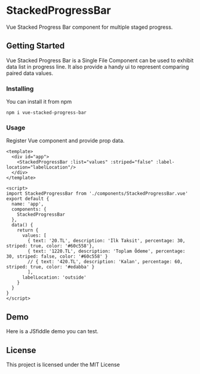 # StackedProgressBar

Vue Stacked Progress Bar component for multiple staged progress.

## Getting Started

Vue Stacked Progress Bar is a Single File Component can be used to exhibit data list in progress line.
It also provide a handy ui to represent comparing paired data values.


### Installing

You can install it from npm

```
npm i vue-stacked-progress-bar

```

### Usage

Register Vue component and provide prop data.

```
<template>
  <div id="app">
    <StackedProgressBar :list="values" :striped="false" :label-location="labelLocation"/>
  </div>
</template>

<script>
import StackedProgressBar from './components/StackedProgressBar.vue'
export default {
  name: 'app',
  components: {
    StackedProgressBar
  },
  data() {
    return {
      values: [
        { text: '20.TL', description: 'İlk Taksit', percentage: 30, striped: true, color: '#60c558'},
        { text: '1220.TL', description: 'Toplam Ödeme', percentage: 30, striped: false, color: '#60c558' }
        // { text: '420.TL', description: 'Kalan', percentage: 60, striped: true, color: '#edabba' }
        ],
      labelLocation: 'outside'
    }
  }
}
</script>

```


## Demo


Here is a JSfiddle demo you can test. 

## License

This project is licensed under the MIT License

